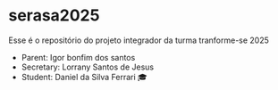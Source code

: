 # serasa2025
Esse é o repositório do projeto integrador da turma tranforme-se 2025


- Parent: Igor bonfim dos santos
 - Secretary: Lorrany Santos de Jesus 
- Student: Daniel da Silva Ferrari 🎓

